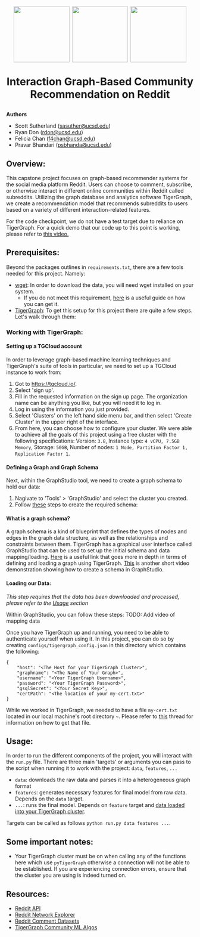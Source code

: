 <h1 align="center">
<img src="https://upload.wikimedia.org/wikipedia/commons/1/18/UCSD_Seal.png", width=150, height=150>
<img src="https://avatars.githubusercontent.com/u/71526309?s=280&v=4", width=150, height=150>
<img src="https://logodownload.org/wp-content/uploads/2018/02/reddit-logo-16.png", width=150, height=150>

Interaction Graph-Based Community Recommendation on Reddit
</h1>

**Authors**

- Scott Sutherland (sasuther@ucsd.edu)
- Ryan Don (rdon@ucsd.edu)
- Felicia Chan (f4chan@ucsd.edu)
- Pravar Bhandari (psbhanda@ucsd.edu)

## Overview:

This capstone project focuses on graph-based recommender systems for the social media platform Reddit. Users can choose to comment, subscribe, or otherwise interact in different online communities within Reddit called subreddits. Utilizing the graph database and analytics software TigerGraph, we create a recommendation model that recommends subreddits to users based on a variety of different interaction-related features.

For the code checkpoint, we do not have a test target due to reliance on TigerGraph. For a quick demo that our code up to this point is working, please refer to [this video.](https://youtu.be/mfJwbF27YR0)

## Prerequisites:

Beyond the packages outlines in `requirements.txt`, there are a few tools needed for this project. Namely:
- [wget](https://www.gnu.org/software/wget/): In order to download the data, you will need wget installed on your system.
  - If you do not meet this requirement, [here](https://www.jcchouinard.com/wget/) is a useful guide on how you can get it.
- [TigerGraph](https://www.tigergraph.com/): To get this setup for this project there are quite a few steps. Let's walk through them:

### Working with TigerGraph:<a name="workingwithtigergraph"></a>

#### Setting up a TGCloud account
In order to leverage graph-based machine learning techniques and TigerGraph's suite of tools in particular, we need to set up a TGCloud instance to work from:

1. Got to https://tgcloud.io/.
2. Select 'sign up'.
3. Fill in the requested information on the sign up page. The organization name can be anything you like, but you will need it to log in.
4. Log in using the information you just provided.
5. Select 'Clusters' on the left hand side menu bar, and then select 'Create Cluster' in the upper right of the interface.
6. From here, you can choose how to configure your cluster. We were able to achieve all the goals of this project using a free cluster with the following specifications: Version: `3.8`, Instance type: `4 vCPU, 7.5GB Memory`, Storage: `50GB`, Number of nodes: `1 Node, Partition Factor 1, Replication Factor 1`.

#### Defining a Graph and Graph Schema
Next, within the GraphStudio tool, we need to create a graph schema to hold our data:

1. Nagivate to 'Tools' > 'GraphStudio' and select the cluster you created.
2. Follow [these](https://youtu.be/Z48cjYuJXX4) steps to create the required schema:


#### What is a graph schema?

A graph schema is a kind of blueprint that defines the types of nodes and edges in the graph data structure, as well as the relationships and constraints between them. TigerGraph has a graphical user interface called GraphStudio that can be used to set up the initial schema and data mapping/loading. [Here](https://docs.tigergraph.com/gsql-ref/current/ddl-and-loading/defining-a-graph-schema#:~:text=A%20graph%20schema%20is%20a,(properties)%20associated%20with%20it) is a useful link that goes more in depth in terms of defining and loading a graph using TigerGraph. [This](https://www.youtube.com/watch?v=Q0JUkiU0lbs) is another short video demonstration showing how to create a schema in GraphStudio.

#### Loading our Data:
*This step requires that the data has been downloaded and processed, please refer to the [Usage](#usage) section*

Within GraphStudio, you can follow these steps:
TODO: Add video of mapping data

Once you have TigerGraph up and running, you need to be able to authenticate yourself when using it. In this project, you can do so by creating `configs/tigergraph_config.json` in this directory which contains the following: 
```
{
    "host": "<The Host for your TigerGraph Cluster>",
    "graphname": "<The Name of Your Graph>",
    "username": "<Your TigerGraph Username>",
    "password": "<Your TigerGraph Password>",
    "gsqlSecret": "<Your Secret Key>",
    "certPath": "<The location of your my-cert.txt>"
}
``` 
While we worked in TigerGraph, we needed to have a file `my-cert.txt` located in our local machine's root directory `~`. Please refer to [this](https://dev.tigergraph.com/forum/t/tigergraph-python-connection-issue/2776) thread for information on how to get that file.

## Usage:<a name="usage"></a>
In order to run the different components of the project, you will interact with the `run.py` file. There are three main 'targets' or arguments you can pass to the script when running it to work with the project: `data`, `features`, `...`

- `data`: downloads the raw data and parses it into a heterogeneous graph format
- `features`: generates necessary features for final model from raw data. Depends on the `data` target.
- `...`: runs the final model. Depends on `feature` target and [data loaded into your TigerGraph cluster](#workingwithtigergraph).

Targets can be called as follows `python run.py data features ...`.

<!-- #### Nodes

This graph is heterogeneous, meaning that there are multiple classes of nodes/vertices involved: class “user”, class “subreddit”, and class “comment”. Each class of vertex has their own attributes associated with them, some of which are already existing from the original features of the data and some that are created during feature engineering. The attributes of our vertices can be found below: 

 user
![user](https://user-images.githubusercontent.com/71921141/218294775-498e8fc5-dc21-4321-8367-37777dec8a2d.png)

subreddits
![subreddits](https://user-images.githubusercontent.com/71921141/218294707-0d1667b3-fda0-4916-be4f-6b784192e7da.png)

comments
![comments](https://user-images.githubusercontent.com/71921141/218294706-0601545d-85f5-4bdb-a9ac-568c8b8468cb.png)


#### Edges

Similarly, edges can also have attributes associated with them but are instead used to describe relationships between vertices. Our graph has four types of edges: “interacted_with”, “posted”, “replied_to”, and “belongs_to”. Here are some images of our edge types/attributes:

posted
![posted](https://user-images.githubusercontent.com/71921141/218294718-e57f87ea-da7e-496e-8a13-851dd09d6728.png)

interacted_with
![interacted_with](https://user-images.githubusercontent.com/71921141/218294719-b8dfb1cc-f2c6-4c98-be5d-b44033cbca1f.png)

replied_to
![replied_to](https://user-images.githubusercontent.com/71921141/218294720-ffba3ae0-3308-42d7-a028-4f72d4b83c38.png)

belongs_to
![belongs_to](https://user-images.githubusercontent.com/71921141/218294721-1af356af-53c8-4632-84f5-9a922128860b.png) -->

## Some important notes:
- Your TigerGraph cluster must be on when calling any of the functions here which use `pyTigerGraph` otherwise a connection will not be able to be established. If you are experiencing connection errors, ensure that the cluster you are using is indeed turned on.

## Resources:
- [Reddit API](https://www.reddit.com/dev/api/)
- [Reddit Network Explorer](https://github.com/memgraph/reddit-network-explorer)
- [Reddit Comment Datasets](https://files.pushshift.io/reddit/comments/)
- [TigerGraph Community ML Algos](https://docs.tigergraph.com/graph-ml/current/community-algorithms/)
